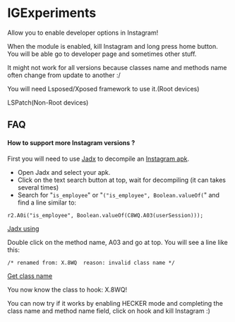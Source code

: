 # IGExperiments

Allow you to enable developer options in Instagram!

When the module is enabled, kill Instagram and long press home button. You will be able go to developer page and sometimes other stuff.

It might not work for all versions because classes name and methods name often change from update to another :/

You will need Lsposed/Xposed framework to use it.(Root devices)

LSPatch(Non-Root devices)

## FAQ

#### How to support more Instagram versions ?

First you will need to use [Jadx](https://github.com/skylot/jadx)
 to decompile an [Instagram apk](https://www.apkmirror.com/apk/instagram/).

- Open Jadx and select your apk.
- Click on the text search button at top, wait for decompiling (it can takes several times)
- Search for "```is_employee```" or "```("is_employee", Boolean.valueOf(```" and find a line similar to:

```
r2.A0i("is_employee", Boolean.valueOf(C8WQ.A03(userSession)));
```
[Jadx using](https://github.com/xHookman/IGexperiments/blob/master/readme/1.png?raw=true)

Double click on the method name, A03 and go at top. You will see a line like this: 
```
/* renamed from: X.8WQ  reason: invalid class name */
```
[Get class name](https://github.com/xHookman/IGexperiments/blob/master/readme/2.png?raw=true)

You now know the class to hook: X.8WQ!

You can now try if it works by enabling HECKER mode and completing the class name and method name field, click on hook and kill Instagram :)
